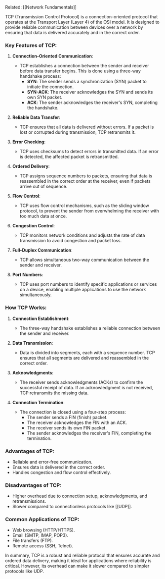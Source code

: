 Related: [[Network Fundamentals]]

TCP (Transmission Control Protocol) is a connection-oriented protocol that operates at the Transport Layer (Layer 4) of the OSI model. It is designed to provide reliable communication between devices over a network by ensuring that data is delivered accurately and in the correct order.

### Key Features of TCP:

1. **Connection-Oriented Communication**:
    
    - TCP establishes a connection between the sender and receiver before data transfer begins. This is done using a three-way handshake process:
        - **SYN**: The sender sends a synchronization (SYN) packet to initiate the connection.
        - **SYN-ACK**: The receiver acknowledges the SYN and sends its own SYN packet.
        - **ACK**: The sender acknowledges the receiver's SYN, completing the handshake.
2. **Reliable Data Transfer**:
    
    - TCP ensures that all data is delivered without errors. If a packet is lost or corrupted during transmission, TCP retransmits it.
3. **Error Checking**:
    
    - TCP uses checksums to detect errors in transmitted data. If an error is detected, the affected packet is retransmitted.
4. **Ordered Delivery**:
    
    - TCP assigns sequence numbers to packets, ensuring that data is reassembled in the correct order at the receiver, even if packets arrive out of sequence.
5. **Flow Control**:
    
    - TCP uses flow control mechanisms, such as the sliding window protocol, to prevent the sender from overwhelming the receiver with too much data at once.
6. **Congestion Control**:
    
    - TCP monitors network conditions and adjusts the rate of data transmission to avoid congestion and packet loss.
7. **Full-Duplex Communication**:
    
    - TCP allows simultaneous two-way communication between the sender and receiver.
8. **Port Numbers**:
    
    - TCP uses port numbers to identify specific applications or services on a device, enabling multiple applications to use the network simultaneously.

### How TCP Works:

1. **Connection Establishment**:
    
    - The three-way handshake establishes a reliable connection between the sender and receiver.
2. **Data Transmission**:
    
    - Data is divided into segments, each with a sequence number. TCP ensures that all segments are delivered and reassembled in the correct order.
3. **Acknowledgments**:
    
    - The receiver sends acknowledgments (ACKs) to confirm the successful receipt of data. If an acknowledgment is not received, TCP retransmits the missing data.
4. **Connection Termination**:
    
    - The connection is closed using a four-step process:
        - The sender sends a FIN (finish) packet.
        - The receiver acknowledges the FIN with an ACK.
        - The receiver sends its own FIN packet.
        - The sender acknowledges the receiver's FIN, completing the termination.

### Advantages of TCP:

- Reliable and error-free communication.
- Ensures data is delivered in the correct order.
- Handles congestion and flow control effectively.

### Disadvantages of TCP:

- Higher overhead due to connection setup, acknowledgments, and retransmissions.
- Slower compared to connectionless protocols like [[UDP]].

### Common Applications of TCP:

- Web browsing (HTTP/HTTPS).
- Email (SMTP, IMAP, POP3).
- File transfers (FTP).
- Remote access (SSH, Telnet).

In summary, TCP is a robust and reliable protocol that ensures accurate and ordered data delivery, making it ideal for applications where reliability is critical. However, its overhead can make it slower compared to simpler protocols like UDP.